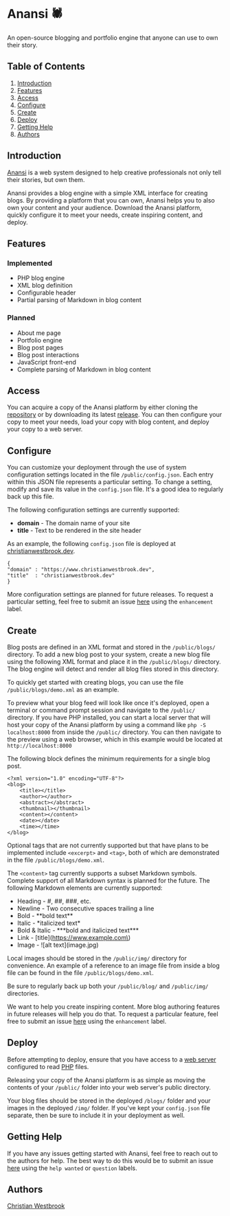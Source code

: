 # Anansi 🕷️

An open-source blogging and portfolio engine that anyone can use to own their story.

## Table of Contents
1. [Introduction](#introduction)
2. [Features](#features)
3. [Access](#access)
4. [Configure](#configure)
5. [Create](#create)
6. [Deploy](#deploy)
7. [Getting Help](#getting-help)
8. [Authors](#authors)

## Introduction

[Anansi](https://www.github.com/christian-westbrook/anansi/) is a web system designed to help creative professionals not only tell their stories, but own them.

Anansi provides a blog engine with a simple XML interface for creating blogs. By providing a platform that you can own, Anansi helps you to also own your content and your audience. Download the Anansi platform, quickly configure it to meet your needs, create inspiring content, and deploy.

## Features

### Implemented
- PHP blog engine
- XML blog definition
- Configurable header
- Partial parsing of Markdown in blog content

### Planned
- About me page
- Portfolio engine
- Blog post pages
- Blog post interactions
- JavaScript front-end
- Complete parsing of Markdown in blog content

## Access

You can acquire a copy of the Anansi platform by either cloning the [repository](https://github.com/christian-westbrook/anansi) or by downloading its latest [release](https://github.com/christian-westbrook/anansi/releases). You can then configure your copy to meet your needs, load your copy with blog content, and deploy your copy to a web server. 

## Configure

You can customize your deployment through the use of system configuration settings located in the file `/public/config.json`. Each entry within this JSON file represents a particular setting. To change a setting, modify and save its value in the `config.json` file. It's a good idea to regularly back up this file.

The following configuration settings are currently supported:  
- **domain** - The domain name of your site  
- **title** - Text to be rendered in the site header  

As an example, the following `config.json` file is deployed at [christianwestbrook.dev](https://www.christianwestbrook.dev/).  

`{`  
`"domain" : "https://www.christianwestbrook.dev",`  
`"title"  : "christianwestbrook.dev"`  
`}`  

More configuration settings are planned for future releases. To request a particular setting, feel free to submit an issue [here](https://github.com/christian-westbrook/anansi/issues) using the `enhancement` label.

## Create

Blog posts are defined in an XML format and stored in the `/public/blogs/` directory. To add a new blog post to your system, create a new blog file using the following XML format and place it in the `/public/blogs/` directory. The blog engine will detect and render all blog files stored in this directory.

To quickly get started with creating blogs, you can use the file `/public/blogs/demo.xml` as an example.

To preview what your blog feed will look like once it's deployed, open a terminal or command prompt session and navigate to the `/public/` directory. If you have PHP installed, you can start a local server that will host your copy of the Anansi platform by using a command like `php -S localhost:8000` from inside the `/public/` directory. You can then navigate to the preview using a web browser, which in this example would be located at `http://localhost:8000` 

The following block defines the minimum requirements for a single blog post.

```
<?xml version="1.0" encoding="UTF-8"?>
<blog>
	<title></title>
	<author></author>
	<abstract></abstract>
	<thumbnail></thumbnail>
	<content></content>
	<date></date>
	<time></time>
</blog>
```

Optional tags that are not currently supported but that have plans to be implemented include `<excerpt>` and `<tag>`, both of which are demonstrated in the file `/public/blogs/demo.xml`.

The `<content>` tag currently supports a subset Markdown symbols. Complete support of all Markdown syntax is planned for the future. The following Markdown elements are currently supported:

- Heading - #, ##, ###, etc.
- Newline - Two consecutive spaces trailing a line
- Bold - \*\*bold text\*\*
- Italic - \*italicized text\*
- Bold & Italic - \*\*\*bold and italicized text\*\*\*
- Link - \[title\]\(https://www.example.com\)
- Image - !\[alt text\]\(image.jpg\)

Local images should be stored in the `/public/img/` directory for convenience. An example of a reference to an image file from inside a blog file can be found in the file `/public/blogs/demo.xml`.  

Be sure to regularly back up both your `/public/blog/` and `/public/img/` directories.

We want to help you create inspiring content. More blog authoring features in future releases will help you do that. To request a particular feature, feel free to submit an issue [here](https://github.com/christian-westbrook/anansi/issues) using the `enhancement` label.

## Deploy

Before attempting to deploy, ensure that you have access to a [web server](https://httpd.apache.org/) configured to read [PHP](https://www.php.net/) files.

Releasing your copy of the Anansi platform is as simple as moving the contents of your `/public/` folder into your web server's public directory.  

Your blog files should be stored in the deployed `/blogs/` folder and your images in the deployed `/img/` folder. If you've kept your `config.json` file separate, then be sure to include it in your deployment as well.  

## Getting Help

If you have any issues getting started with Anansi, feel free to reach out to the authors for help. The best way to do this would be to submit an issue [here](https://github.com/christian-westbrook/anansi/issues) using the `help wanted` or `question` labels.

## Authors

[Christian Westbrook](https://www.christianwestbrook.dev)